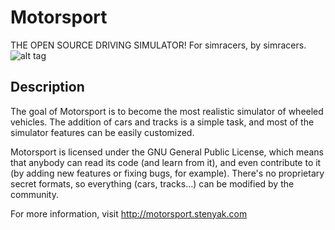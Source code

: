 Motorsport
==========

THE OPEN SOURCE DRIVING SIMULATOR! For simracers, by simracers.
![alt tag](https://raw.github.com/stenyak/motorsport2/master/screenshot.jpg)

Description
-----------

The goal of Motorsport is to become the most realistic simulator of wheeled vehicles. The addition of cars and tracks is a simple task, and most of the simulator features can be easily customized.

Motorsport is licensed under the GNU General Public License, which means that anybody can read its code (and learn from it), and even contribute to it (by adding new features or fixing bugs, for example). There's no proprietary secret formats, so everything (cars, tracks...) can be modified by the community.

For more information, visit http://motorsport.stenyak.com

